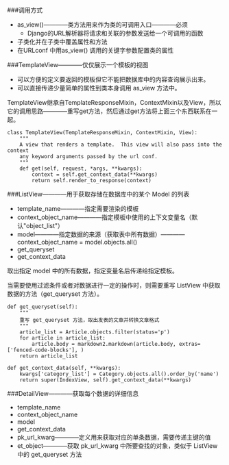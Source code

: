 ###调用方式
- as_view()————类方法用来作为类的可调用入口————必须
    + Django的URL解析器将请求和关联的参数发送给一个可调用的函数
- 子类化并在子类中覆盖属性和方法
- 在URLconf 中用as_view()  调用的关键字参数配置类的属性

###TemplateView————仅仅展示一个模板的视图
- 可以方便的定义要返回的模板但它不能把数据库中的内容查询展示出来。
- 可以直接传递少量简单的属性到类本身调用 as_view 方法中。

TemplateView继承自TemplateResponseMixin，ContextMixin以及View，所以它的调用思路————重写get方法，然后通过get方法将上面三个东西联系在一起。
```
class TemplateView(TemplateResponseMixin, ContextMixin, View):
    """
    A view that renders a template.  This view will also pass into the context
    any keyword arguments passed by the url conf.
    """
    def get(self, request, *args, **kwargs):
        context = self.get_context_data(**kwargs)
        return self.render_to_response(context)
```
###ListView————用于获取存储在数据库中的某个 Model 的列表
- template_name————指定需要渲染的模板
- context_object_name————指定模板中使用的上下文变量名（默认"object_list"）
- model————指定数据的来源（获取表中所有数据）————context_object_name = model.objects.all()
- get_queryset
- get_context_data

取出指定 model 中的所有数据，指定变量名后传递给指定模板。

当需要使用过滤条件或者对数据进行一定的操作时，则需要重写 ListView 中获取数据的方法（get_queryset 方法）。

```
def get_queryset(self):
    """
    重写 get_queryset 方法，取出发表的文章并转换文章格式
    """
    article_list = Article.objects.filter(status='p')
    for article in article_list:
        article.body = markdown2.markdown(article.body, extras=['fenced-code-blocks'], )
    return article_list

def get_context_data(self, **kwargs):
    kwargs['category_list'] = Category.objects.all().order_by('name')
    return super(IndexView, self).get_context_data(**kwargs)
```

###DetailView————获取每个数据的详细信息
- template_name
- context_object_name
- model
- get_context_data
- pk_url_kwarg————定义用来获取对应的单条数据，需要传递主键的值
- et_object————获取 pk_url_kwarg 中所要查找的对象，类似于 ListView 中的 get_queryset 方法